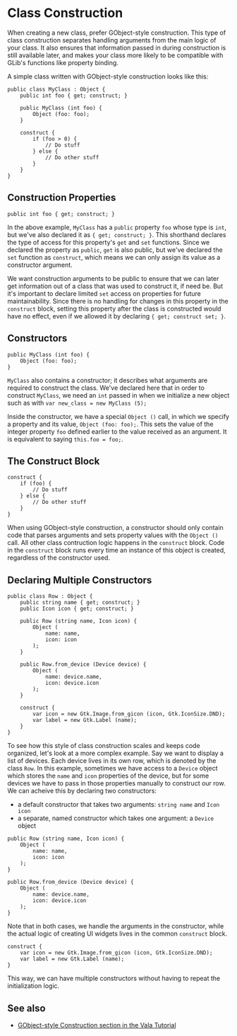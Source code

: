 # Class Construction

When creating a new class, prefer GObject-style construction. This type of class construction separates handling arguments from the main logic of your class. It also ensures that information passed in during construction is still available later, and makes your class more likely to be compatible with GLib's functions like property binding.

A simple class written with GObject-style construction looks like this:

```vala
public class MyClass : Object {
    public int foo { get; construct; }

    public MyClass (int foo) {
        Object (foo: foo);
    }

    construct {
        if (foo > 0) {
            // Do stuff
        } else {
            // Do other stuff
        }
    }
}
```

## Construction Properties

```vala
public int foo { get; construct; }
```

In the above example, `MyClass` has a `public` property `foo` whose type is `int`, but we've also declared it as `{ get; construct; }`. This shorthand declares the type of access for this property's `get` and `set` functions. Since we declared the property as `public`, `get` is also public, but we've declared the `set` function as `construct`, which means we can only assign its value as a constructor argument.

We want construction arguments to be public to ensure that we can later get information out of a class that was used to construct it, if need be. But it's important to declare limited `set` access on properties for future maintainability. Since there is no handling for changes in this property in the `construct` block, setting this property after the class is constructed would have no effect, even if we allowed it by declaring `{ get; construct set; }`.

## Constructors

```vala
public MyClass (int foo) {
    Object (foo: foo);
}
```

`MyClass` also contains a constructor; it describes what arguments are required to construct the class. We've declared here that in order to construct `MyClass`, we need an `int` passed in when we initialize a new object such as with `var new_class = new MyClass (5);`

Inside the constructor, we have a special `Object ()` call, in which we specify a property and its value, `Object (foo: foo);`. This sets the value of the integer property `foo` defined earlier to the value received as an argument. It is equivalent to saying `this.foo = foo;`.

## The Construct Block

```vala
construct {
    if (foo) {
        // Do stuff
    } else {
        // Do other stuff
    }
}
```

When using GObject-style construction, a constructor should only contain code that parses arguments and sets property values with the `Object ()` call. All other class contruction logic happens in the `construct` block. Code in the `construct` block runs every time an instance of this object is created, regardless of the constructor used.

## Declaring Multiple Constructors

```vala
public class Row : Object {
    public string name { get; construct; }
    public Icon icon { get; construct; }

    public Row (string name, Icon icon) {
        Object (
            name: name,
            icon: icon
        );
    }

    public Row.from_device (Device device) {
        Object (
            name: device.name,
            icon: device.icon
        );
    }

    construct {
        var icon = new Gtk.Image.from_gicon (icon, Gtk.IconSize.DND);
        var label = new Gtk.Label (name);
    }
}
```

To see how this style of class construction scales and keeps code organized, let's look at a more complex example. Say we want to display a list of devices. Each device lives in its own row, which is denoted by the class `Row`. In this example, sometimes we have access to a `Device` object which stores the `name` and `icon` properties of the device, but for some devices we have to pass in those properties manually to construct our row. We can acheive this by declaring two constructors:

- a default constructor that takes two arguments: `string name` and `Icon icon`
- a separate, named constructor which takes one argument: a `Device` object

```vala
public Row (string name, Icon icon) {
    Object (
        name: name,
        icon: icon
    );
}

public Row.from_device (Device device) {
    Object (
        name: device.name,
        icon: device.icon
    );
}
```

Note that in both cases, we handle the arguments in the constructor, while the actual logic of creating UI widgets lives in the common `construct` block.

```vala
construct {
    var icon = new Gtk.Image.from_gicon (icon, Gtk.IconSize.DND);
    var label = new Gtk.Label (name);
}
```

This way, we can have multiple constructors without having to repeat the initialization logic.

## See also

- [GObject-style Construction section in the Vala Tutorial](https://wiki.gnome.org/Projects/Vala/Tutorial#GObject-Style_Construction)
